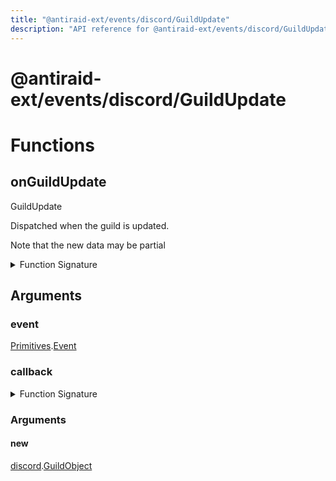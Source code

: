 ```yaml
---
title: "@antiraid-ext/events/discord/GuildUpdate"
description: "API reference for @antiraid-ext/events/discord/GuildUpdate"
---
```


<div id="@antiraid-ext/events/discord/GuildUpdate"></div>

# @antiraid-ext/events/discord/GuildUpdate

<div id="Functions"></div>

# Functions

<div id="onGuildUpdate"></div>

## onGuildUpdate

GuildUpdate



Dispatched when the guild is updated.



Note that the new data may be partial

<details>
<summary>Function Signature</summary>

```luau
--- GuildUpdate
---
--- Dispatched when the guild is updated.
---
--- Note that the new data may be partial
function onGuildUpdate(event: Primitives.Event, callback: (new: discord.GuildObject) -> ()) end
```

</details>

<div id="Arguments"></div>

## Arguments

<div id="event"></div>

### event

[Primitives](#module.Primitives).[Event](#Event)



<div id="callback"></div>

### callback

<details>
<summary>Function Signature</summary>

```luau
callback: (new: discord.GuildObject) -> ()
```

</details>

<div id="Arguments"></div>

### Arguments

<div id="new"></div>

#### new

[discord](#module.discord).[GuildObject](#GuildObject)



